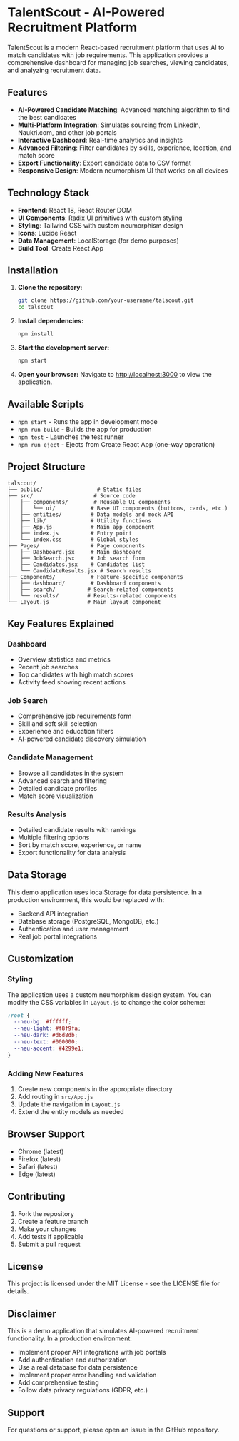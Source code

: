 # TalentScout - AI-Powered Recruitment Platform

TalentScout is a modern React-based recruitment platform that uses AI to match candidates with job requirements. This application provides a comprehensive dashboard for managing job searches, viewing candidates, and analyzing recruitment data.

## Features

- **AI-Powered Candidate Matching**: Advanced matching algorithm to find the best candidates
- **Multi-Platform Integration**: Simulates sourcing from LinkedIn, Naukri.com, and other job portals
- **Interactive Dashboard**: Real-time analytics and insights
- **Advanced Filtering**: Filter candidates by skills, experience, location, and match score
- **Export Functionality**: Export candidate data to CSV format
- **Responsive Design**: Modern neumorphism UI that works on all devices

## Technology Stack

- **Frontend**: React 18, React Router DOM
- **UI Components**: Radix UI primitives with custom styling
- **Styling**: Tailwind CSS with custom neumorphism design
- **Icons**: Lucide React
- **Data Management**: LocalStorage (for demo purposes)
- **Build Tool**: Create React App

## Installation

1. **Clone the repository:**
   ```bash
   git clone https://github.com/your-username/talscout.git
   cd talscout
   ```

2. **Install dependencies:**
   ```bash
   npm install
   ```

3. **Start the development server:**
   ```bash
   npm start
   ```

4. **Open your browser:**
   Navigate to [http://localhost:3000](http://localhost:3000) to view the application.

## Available Scripts

- `npm start` - Runs the app in development mode
- `npm run build` - Builds the app for production
- `npm test` - Launches the test runner
- `npm run eject` - Ejects from Create React App (one-way operation)

## Project Structure

```
talscout/
├── public/                 # Static files
├── src/                   # Source code
│   ├── components/        # Reusable UI components
│   │   └── ui/           # Base UI components (buttons, cards, etc.)
│   ├── entities/         # Data models and mock API
│   ├── lib/              # Utility functions
│   ├── App.js            # Main app component
│   ├── index.js          # Entry point
│   └── index.css         # Global styles
├── Pages/                # Page components
│   ├── Dashboard.jsx     # Main dashboard
│   ├── JobSearch.jsx     # Job search form
│   ├── Candidates.jsx    # Candidates list
│   └── CandidateResults.jsx # Search results
├── Components/           # Feature-specific components
│   ├── dashboard/        # Dashboard components
│   ├── search/          # Search-related components
│   └── results/         # Results-related components
└── Layout.js            # Main layout component
```

## Key Features Explained

### Dashboard
- Overview statistics and metrics
- Recent job searches
- Top candidates with high match scores
- Activity feed showing recent actions

### Job Search
- Comprehensive job requirements form
- Skill and soft skill selection
- Experience and education filters
- AI-powered candidate discovery simulation

### Candidate Management
- Browse all candidates in the system
- Advanced search and filtering
- Detailed candidate profiles
- Match score visualization

### Results Analysis
- Detailed candidate results with rankings
- Multiple filtering options
- Sort by match score, experience, or name
- Export functionality for data analysis

## Data Storage

This demo application uses localStorage for data persistence. In a production environment, this would be replaced with:
- Backend API integration
- Database storage (PostgreSQL, MongoDB, etc.)
- Authentication and user management
- Real job portal integrations

## Customization

### Styling
The application uses a custom neumorphism design system. You can modify the CSS variables in `Layout.js` to change the color scheme:

```css
:root {
  --neu-bg: #ffffff;
  --neu-light: #f8f9fa;
  --neu-dark: #d6d8db;
  --neu-text: #000000;
  --neu-accent: #4299e1;
}
```

### Adding New Features
1. Create new components in the appropriate directory
2. Add routing in `src/App.js`
3. Update the navigation in `Layout.js`
4. Extend the entity models as needed

## Browser Support

- Chrome (latest)
- Firefox (latest)
- Safari (latest)
- Edge (latest)

## Contributing

1. Fork the repository
2. Create a feature branch
3. Make your changes
4. Add tests if applicable
5. Submit a pull request

## License

This project is licensed under the MIT License - see the LICENSE file for details.

## Disclaimer

This is a demo application that simulates AI-powered recruitment functionality. In a production environment:
- Implement proper API integrations with job portals
- Add authentication and authorization
- Use a real database for data persistence
- Implement proper error handling and validation
- Add comprehensive testing
- Follow data privacy regulations (GDPR, etc.)

## Support

For questions or support, please open an issue in the GitHub repository.
